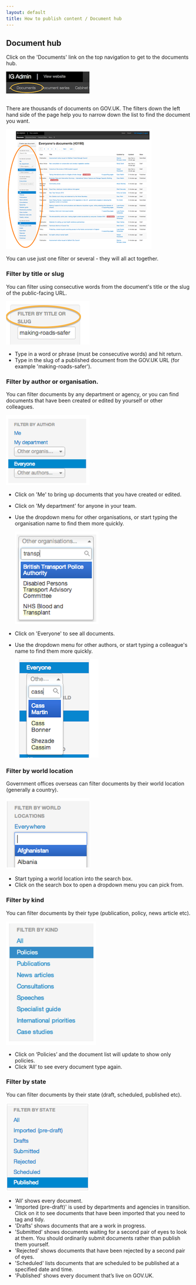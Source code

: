 ```yaml
---
layout: default
title: How to publish content / Document hub
---
```


## Document hub

Click on the 'Documents' link on the top navigation to get to the documents hub. 

   ![Document hub 1](document-hub-1.png)

There are thousands of documents on GOV.UK. The filters down the left hand side of the page help you to narrow down the list to find the document you want.

   ![Document filters 1](document-filters-1.png)

You can use just one filter or several - they will all act together.


### Filter by title or slug

You can filter using consecutive words from the document's title or the slug of the public-facing URL. 

   ![Document filters 2](document-filters-2.png)

* Type in a word or phrase (must be consecutive words) and hit return.
* Type in the slug of a published document from the GOV.UK URL (for example 'making-roads-safer').


### Filter by author or organisation.

You can filter documents by any department or agency, or you can find documents that have been created or edited by yourself or other colleagues.

   ![Document filters 3](document-filters-3.png)

* Click on 'Me' to bring up documents that you have created or edited.
* Click on 'My department' for anyone in your team. 
* Use the dropdown menu for other organisations, or start typing the organisation name to find them more quickly.

   ![Document filters 4](document-filters-4.png)

* Click on 'Everyone' to see all documents. 
* Use the dropdown menu for other authors, or start typing a colleague's name to find them more quickly.

   ![Document filters 5](document-filters-5.png)


### Filter by world location   

Government offices overseas can filter documents by their world location (generally a country).

   ![Document filters 6](document-filters-6.png)

* Start typing a world location into the search box. 
* Click on the search box to open a dropdown menu you can pick from.

   
### Filter by kind

You can filter documents by their type (publication, policy, news article etc).

   ![Document filters 7](document-filters-7.png)

* Click on ‘Policies’ and the document list will update to show only policies.
* Click ‘All’ to see every document type again.


### Filter by state

You can filter documents by their state (draft, scheduled, published etc).

   ![Document filters 8](document-filters-8.png)
   
* ‘All’ shows every document.
* 'Imported (pre-draft)' is used by departments and agencies in transition. Click on it to see documents that have been imported that you need to tag and tidy.
* 'Drafts' shows documents that are a work in progress.
* 'Submitted' shows documents waiting for a second pair of eyes to look at them. You should ordinarily submit documents rather than publish them yourself.
* 'Rejected' shows documents that have been rejected by a second pair of eyes.
* 'Scheduled' lists documents that are scheduled to be published at a specified date and time.
* 'Published' shows every document that’s live on GOV.UK.

